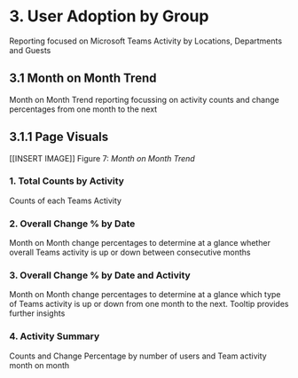 # 3. User Adoption by Group
Reporting focused on Microsoft Teams Activity by Locations, Departments and Guests

## 3.1 Month on Month Trend
Month on Month Trend reporting focussing on activity counts and change percentages from one month to the next

## 3.1.1 Page Visuals


[[INSERT IMAGE]] Figure 7: *Month on Month Trend*


### 1.	Total Counts by Activity
Counts of each Teams Activity

### 2.	Overall Change % by Date 
Month on Month change percentages to determine at a glance whether overall Teams activity is up or down between consecutive months

### 3.	Overall Change % by Date and Activity 
Month on Month change percentages to determine at a glance which type of Teams activity is up or down from one month to the next. Tooltip provides further insights

### 4.	Activity Summary 
Counts and Change Percentage by number of users and Team activity month on month 

